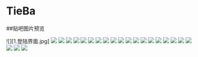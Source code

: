 # TieBa

##贴吧图片预览

![][1.登陆界面.jpg]
![](https://github.com/MianSenWang/TieBa/row/master/TieBaImages/1.登录界面.jpg)
![](https://github.com/MianSenWang/TieBa/row/master/TieBaImages/2.注册界面.jpg)
![](https://github.com/MianSenWang/TieBa/row/master/TieBaImages/3.主界面.jpg)
![](https://github.com/MianSenWang/TieBa/row/master/TieBaImages/4.帖子界面.jpg)
![](https://github.com/MianSenWang/TieBa/row/master/TieBaImages/5.回复界面.jpg)
![](https://github.com/MianSenWang/TieBa/row/master/TieBaImages/6.个人中心.jpg)
![](https://github.com/MianSenWang/TieBa/row/master/TieBaImages/7.创建贴吧(1).jpg)
![](https://github.com/MianSenWang/TieBa/row/master/TieBaImages/8.创建贴吧(2).jpg)
![](https://github.com/MianSenWang/TieBa/row/master/TieBaImages/9.创建贴吧(3).jpg)
![](https://github.com/MianSenWang/TieBa/row/master/TieBaImages/10.发帖(1).jpg)
![](https://github.com/MianSenWang/TieBa/row/master/TieBaImages/11.发帖(2).jpg)
![](https://github.com/MianSenWang/TieBa/row/master/TieBaImages/12.帖子内容(1).jpg)
![](https://github.com/MianSenWang/TieBa/row/master/TieBaImages/13.回复帖子(1).jpg)
![](https://github.com/MianSenWang/TieBa/row/master/TieBaImages/14.回复帖子(2).jpg)
![](https://github.com/MianSenWang/TieBa/row/master/TieBaImages/15.回复帖子(3).jpg)
![](https://github.com/MianSenWang/TieBa/row/master/TieBaImages/16.回复帖子(4).jpg)
![](https://github.com/MianSenWang/TieBa/row/master/TieBaImages/17.个人权限管理-删除贴吧(1).jpg)
![](https://github.com/MianSenWang/TieBa/row/master/TieBaImages/18.个人权限管理-删除帖子(1).jpg)
![](https://github.com/MianSenWang/TieBa/row/master/TieBaImages/19.个人权限管理-删除回复(1).jpg)
![](https://github.com/MianSenWang/TieBa/row/master/TieBaImages/20.个人权限管理-删除回复(2).jpg)
![](https://github.com/MianSenWang/TieBa/row/master/TieBaImages/21.个人权限管理-删除回复(3).jpg)
![](https://github.com/MianSenWang/TieBa/row/master/TieBaImages/22.搜索功能.jpg)
